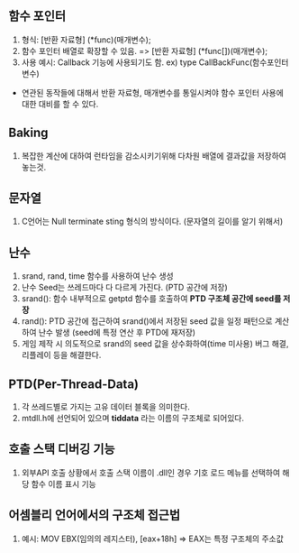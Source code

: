 ## 함수 포인터
1. 형식: [반환 자료형] (*func)(매개변수);
2. 함수 포인터 배열로 확장할 수 있음. => [반환 자료형] (*func[])(매개변수);
3. 사용 예시: Callback 기능에 사용되기도 함. ex) type CallBackFunc(함수포인터 변수)
* 연관된 동작들에 대해서 반환 자료형, 매개변수를 통일시켜야 함수 포인터 사용에 대한 대비를 할 수 있다.

## Baking
1. 복잡한 계산에 대하여 런타임을 감소시키기위해 다차원 배열에 결과값을 저장하여 놓는것.

## 문자열
1. C언어는 Null terminate sting 형식의 방식이다. (문자열의 길이를 알기 위해서)

## 난수
1. srand, rand, time 함수를 사용하여 난수 생성
2. 난수 Seed는 쓰레드마다 다 다르게 가진다. (PTD 공간에 저장)
3. srand(): 함수 내부적으로 getptd 함수를 호출하여 **PTD 구조체 공간에 seed를 저장**
4. rand(): PTD 공간에 접근하여 srand()에서 저장된 seed 값을 일정 패턴으로 계산하여 난수 발생 (seed에 특정 연산 후 PTD에 재저장)
5. 게임 제작 시 의도적으로 srand의 seed 값을 상수화하여(time 미사용) 버그 해결, 리플레이 등을 해결한다.

## PTD(Per-Thread-Data)
1. 각 쓰레드별로 가지는 고유 데이터 블록을 의미한다. 
2. mtdll.h에 선언되어 있으며 **tiddata** 라는 이름의 구조체로 되어있다.

## 호출 스택 디버깅 기능
1. 외부API 호출 상황에서 호출 스택 이름이 .dll인 경우 기호 로드 메뉴를 선택하여 해당 함수 이름 표시 기능

## 어셈블리 언어에서의 구조체 접근법
1. 예시: MOV EBX(임의의 레지스터), [eax+18h] => EAX는 특정 구조체의 주소값
